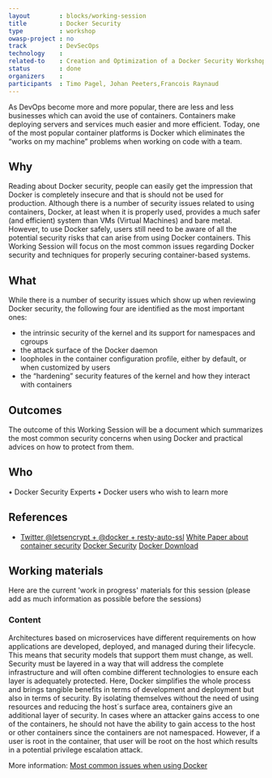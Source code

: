 ```yaml
---
layout        : blocks/working-session
title         : Docker Security
type          : workshop
owasp-project : no
track         : DevSecOps
technology    :
related-to    : Creation and Optimization of a Docker Security Workshop
status        : done
organizers    :
participants  : Timo Pagel, Johan Peeters,Francois Raynaud
---
```


As DevOps become more and more popular, there are less and less businesses which can avoid the use of containers. Containers make deploying servers and services much easier and more efficient. Today, one of the most popular container platforms is Docker which eliminates the “works on my machine” problems when working on code with a team. 

## Why

Reading about Docker security, people can easily get the impression that Docker is completely insecure and that is should not be used for production. Although there is a number of security issues related to using containers, Docker, at least when it is properly used, provides a much safer (and efficient) system than VMs (Virtual Machines) and bare metal.
However, to use Docker safely, users still need to be aware of all the potential security risks that can arise from using Docker containers.
This Working Session will focus on the most common issues regarding Docker security and techniques for properly securing container-based systems.

## What

While there is a number of security issues which show up when reviewing Docker security, the following four are identified as the most important ones:
- the intrinsic security of the kernel and its support for namespaces and cgroups
- the attack surface of the Docker daemon
- loopholes in the container configuration profile, either by default, or when customized by users
- the “hardening” security features of the kernel and how they interact with containers

## Outcomes

The outcome of this Working Session will be a document which summarizes the most common security concerns when using Docker and practical advices on how to protect from them.

## Who

•	Docker Security Experts
•	Docker users who wish to learn more

## References

 - <a href="https://twitter.com/bpedro/status/859862631921987586">Twitter @letsencrypt + @docker + resty-auto-ssl</a>
 <a href="https://d3oypxn00j2a10.cloudfront.net/assets/img/Docker%20Security/WP_Intro_to_container_security_03.20.2015.pdf">White Paper about container security</a>
 <a href="https://docs.docker.com/engine/security/security/">Docker Security</a>
 <a href="https://github.com/docker/docker">Docker Download</a>

## Working materials

Here are the current 'work in progress' materials for this session (please add as much information as possible before the sessions)

### Content

Architectures based on microservices have different requirements on how applications are developed, deployed, and managed during their lifecycle. This means that security models that support them must change, as well. Security must be layered in a way that will address the complete infrastructure and will often combine different technologies to ensure each layer is adequately protected. 
Here, Docker simplifies the whole process and brings tangible benefits in terms of development and deployment but also in terms of security. By isolating themselves without the need of using resources and reducing the host´s surface area, containers give an additional layer of security. In cases where an attacker gains access to one of the containers,  he should not have the ability to gain access to the host or other containers since the containers are not namespaced. However, if a user is root in the container, that user will be root on the host  which results in a potential privilege escalation attack.

More information: <a href="https://www.oreilly.com/ideas/five-security-concerns-when-using-docker">Most common issues when using Docker</a>

